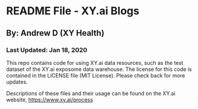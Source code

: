 # README File - XY.ai Blogs

## By: Andrew D (XY Health)
### Last Updated: Jan 18, 2020

This repo contains code for using XY.ai data resources, such as the test dataset of the XY.ai exposome data warehouse. The license for this code is contained in the LICENSE file (MIT License). Please check back for more updates.

Descriptions of these files and their usage can be found on the XY.ai website, https://www.xy.ai/process
